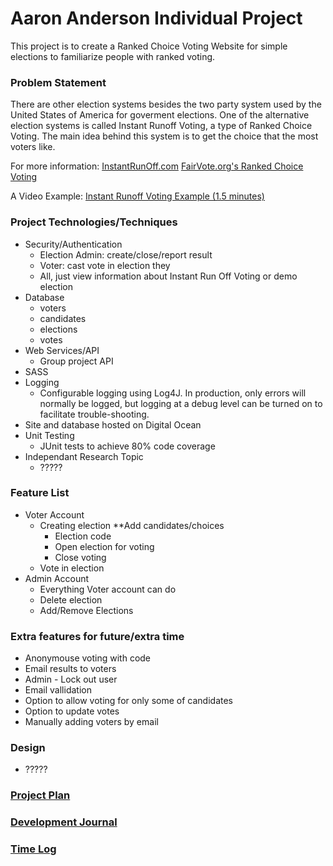 # Aaron Anderson Individual Project

This project is to create a Ranked Choice Voting Website for simple elections to familiarize people with ranked voting.

### Problem Statement

There are other election systems besides the two party system used by the United States of America for goverment elections. One of the alternative election systems is called Instant Runoff Voting, a type of Ranked Choice Voting. The main idea behind this system is to get the choice that the most voters like.

For more information:
[InstantRunOff.com](http://instantrunoff.com/instant-runoff-home/)
[FairVote.org's Ranked Choice Voting](http://www.fairvote.org/rcv#rcvbenefits)

A Video Example:
[Instant Runoff Voting Example (1.5 minutes)](https://www.youtube.com/watch?v=_5SLQXNpzsk)

### Project Technologies/Techniques
* Security/Authentication
  * Election Admin: create/close/report result
  * Voter: cast vote in election they
  * All, just view information about Instant Run Off Voting or demo election
* Database
  * voters
  * candidates
  * elections
  * votes
* Web Services/API
  * Group project API
* SASS
* Logging
  * Configurable logging using Log4J. In production, only errors will normally be logged, but logging at a debug level can be turned on to facilitate trouble-shooting.
* Site and database hosted on Digital Ocean
* Unit Testing
  * JUnit tests to achieve 80% code coverage
* Independant Research Topic
  * ?????

### Feature List
* Voter Account
  * Creating election
    **Add candidates/choices
    * Election code
    * Open election for voting
    * Close voting
  * Vote in election
* Admin Account
  * Everything Voter account can do
  * Delete election
  * Add/Remove Elections

### Extra features for future/extra time
* Anonymouse voting with code
* Email results to voters
* Admin - Lock out user
* Email vallidation
* Option to allow voting for only some of candidates
* Option to update votes
* Manually adding voters by email

### Design

* ?????

### [Project Plan](IRV-ProjectPlan.md)

### [Development Journal](IRV-Journal.md)

### [Time Log](IRV-TimeLog.md)



